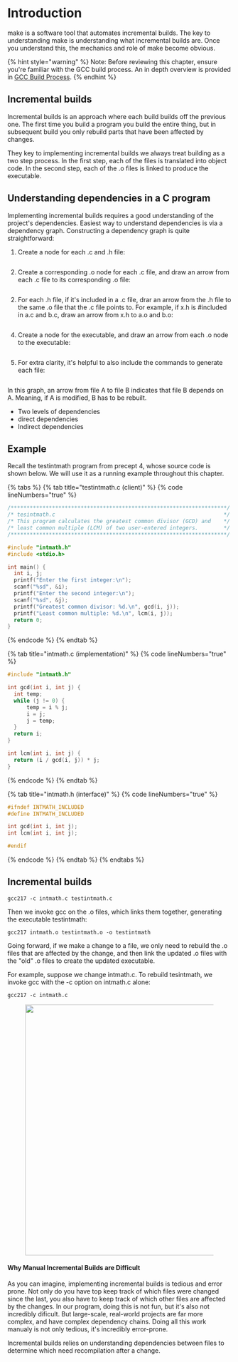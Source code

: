 # Introduction

make is a software tool that automates incremental builds. The key to understanding make is understanding what incremental builds are. Once you understand this, the mechanics and role of make become obvious.&#x20;

{% hint style="warning" %}
Note: Before reviewing this chapter, ensure you're familiar with the GCC build process. An in depth overview is provided in [GCC Build Process](broken-reference).
{% endhint %}

## Incremental builds

Incremental builds is an approach where each build builds off the previous one. The first time you build a program you build the entire thing, but in subsequent build you only rebuild parts that have been affected by changes.

They key to implementing incremental builds we always treat building as a two step process. In the first step, each of the files is translated into object code. In the second step, each of the .o files is linked to produce the executable.&#x20;

## Understanding dependencies in a C program

Implementing incremental builds requires a good understanding of the project's dependencies. Easiest way to understand dependencies is via a dependency graph. Constructing a dependency graph is quite straightforward:

1. Create a node for each .c and .h file:&#x20;

<figure><img src="../.gitbook/assets/Group 92.png" alt=""><figcaption></figcaption></figure>

2. Create a corresponding .o node for each .c file, and draw an arrow from each .c file to its corresponding .o file:&#x20;

<figure><img src="../.gitbook/assets/Group 102 (2).png" alt=""><figcaption></figcaption></figure>

2. For each .h file, if it's included in a .c file, drar an arrow from the .h file to the same .o file that the .c file points to. For example, if x.h is #included in a.c and b.c, draw an arrow from x.h to a.o and b.o:

<figure><img src="../.gitbook/assets/Group 99.png" alt=""><figcaption></figcaption></figure>

4. Create a node for the executable, and draw an arrow from each .o node to the executable:&#x20;

<figure><img src="../.gitbook/assets/Group 100.png" alt=""><figcaption></figcaption></figure>

5. For extra clarity, it's helpful to also include the commands to generate each file:

<figure><img src="../.gitbook/assets/Group 111 (1).png" alt=""><figcaption></figcaption></figure>

In this graph, an arrow from file A to file B indicates that file B depends on A. Meaning, if A is modified, B has to be rebuilt.&#x20;

* Two levels of dependencies
* direct dependencies
* Indirect dependencies

## Example

Recall the testintmath program from precept 4, whose source code is shown below. We will use it as a running example throughout this chapter.&#x20;

{% tabs %}
{% tab title="testintmath.c (client)" %}
{% code lineNumbers="true" %}
```c
/********************************************************************/
/* tesintmath.c                                                     */
/* This program calculates the greatest common divisor (GCD) and    */
/* least common multiple (LCM) of two user-entered integers.        */
/********************************************************************/

#include "intmath.h"
#include <stdio.h>

int main() {
  int i, j;
  printf("Enter the first integer:\n");
  scanf("%sd", &i);
  printf("Enter the second integer:\n");
  scanf("%sd", &j);
  printf("Greatest common divisor: %d.\n", gcd(i, j));
  printf("Least common multiple: %d.\n", lcm(i, j));
  return 0;
}
```
{% endcode %}
{% endtab %}

{% tab title="intmath.c (implementation)" %}
{% code lineNumbers="true" %}
```c
#include "intmath.h"

int gcd(int i, int j) {   
  int temp;    
  while (j != 0) {
      temp = i % j;     
      i = j;     
      j = temp;   
  }  
  return i; 
}

int lcm(int i, int j) {   
  return (i / gcd(i, j)) * j; 
}
```
{% endcode %}
{% endtab %}

{% tab title="intmath.h (interface)" %}
{% code lineNumbers="true" %}
```c
#ifndef INTMATH_INCLUDED 
#define INTMATH_INCLUDED 

int gcd(int i, int j); 
int lcm(int i, int j); 

#endif
```
{% endcode %}
{% endtab %}
{% endtabs %}



## Incremental builds



```
gcc217 -c intmath.c testintmath.c 
```

Then we invoke gcc on the .o files, which links them together, generating the executable testintmath:

```
gcc217 intmath.o testintmath.o -o testintmath
```

Going forward, if we make a change to a file, we only need to rebuild the .o files that are affected by the change, and then link the updated .o files with the "old" .o files to create the updated executable.&#x20;

For example, suppose we change intmath.c. To rebuild tesintmath, we invoke gcc with the -c option on intmath.c alone:

```
gcc217 -c intmath.c 
```





<figure><img src="../.gitbook/assets/Group 64 (2).png" alt="" width="563"><figcaption></figcaption></figure>

#### Why Manual Incremental Builds are Difficult

As you can imagine, implementing incremental builds is tedious and error prone. Not only do you have top keep track of which files were changed since the last, you also have to keep track of which other files are affected by the changes. In our program, doing this is not fun, but it's also not incredibly dificult. But large-scale, real-world projects are far more complex, and have complex dependency chains. Doing all this work manualy is not only tedious, it's incredibly error-prone.&#x20;











Incremental builds relies on understanding dependencies between files to determine which need recompilation after a change.
